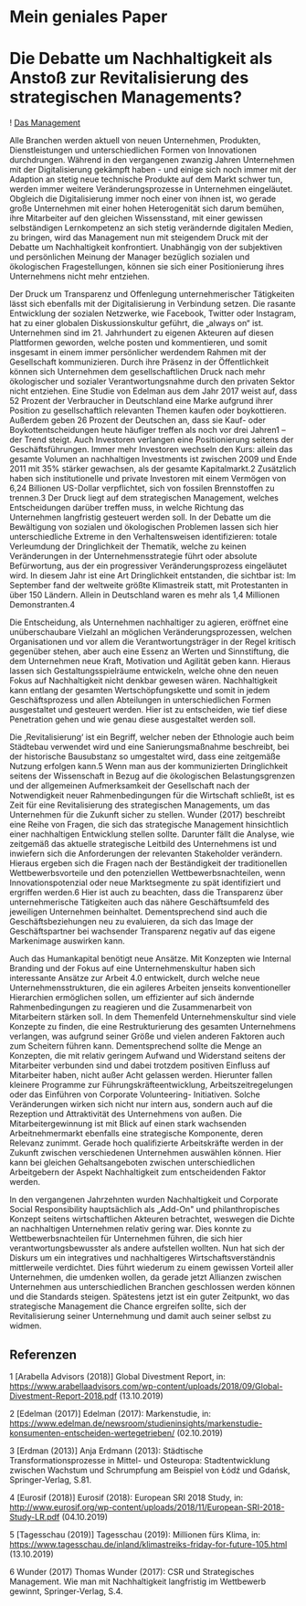 # Mein geniales Paper

# Die Debatte um Nachhaltigkeit als Anstoß zur Revitalisierung des strategischen Managements?

! [Das Management](2.jpg)

Alle Branchen werden aktuell von neuen Unternehmen, Produkten,
Dienstleistungen und unterschiedlichen Formen von Innovationen
durchdrungen. Während in den vergangenen zwanzig Jahren
Unternehmen mit der Digitalisierung gekämpft haben - und einige sich
noch immer mit der Adaption an stetig neue technische Produkte auf
dem Markt schwer tun, werden immer weitere Veränderungsprozesse in
Unternehmen eingeläutet. Obgleich die Digitalisierung immer noch einer
von ihnen ist, wo gerade große Unternehmen mit einer hohen
Heterogenität sich darum bemühen, ihre Mitarbeiter auf den gleichen
Wissensstand, mit einer gewissen selbständigen Lernkompetenz an sich
stetig verändernde digitalen Medien, zu bringen, wird das Management
nun mit steigendem Druck mit der Debatte um Nachhaltigkeit
konfrontiert. Unabhängig von der subjektiven und persönlichen Meinung
der Manager bezüglich sozialen und ökologischen Fragestellungen,
können sie sich einer Positionierung ihres Unternehmens nicht mehr
entziehen.

Der Druck um Transparenz und Offenlegung unternehmerischer
Tätigkeiten lässt sich ebenfalls mit der Digitalisierung in Verbindung
setzen. Die rasante Entwicklung der sozialen Netzwerke, wie Facebook,
Twitter oder Instagram, hat zu einer globalen Diskussionskultur geführt,
die „always on“ ist. Unternehmen sind im 21. Jahrhundert zu eigenen
Akteuren auf diesen Plattformen geworden, welche posten und
kommentieren, und somit insgesamt in einem immer persönlicher
werdendem Rahmen mit der Gesellschaft kommunizieren. Durch ihre
Präsenz in der Öffentlichkeit können sich Unternehmen dem
gesellschaftlichen Druck nach mehr ökologischer und sozialer
Verantwortungsnahme durch den privaten Sektor nicht entziehen. Eine
Studie von Edelman aus dem Jahr 2017 weist auf, dass 52 Prozent der
Verbraucher in Deutschland eine Marke aufgrund ihrer Position zu
gesellschaftlich relevanten Themen kaufen oder boykottieren. Außerdem
geben 26 Prozent der Deutschen an, dass sie Kauf- oder
Boykottentscheidungen heute häufiger treffen als noch vor drei Jahren1 –
der Trend steigt. Auch Investoren verlangen eine Positionierung seitens
der Geschäftsführungen. Immer mehr Investoren wechseln den Kurs:
allein das gesamte Volumen an nachhaltigen Investments ist zwischen
2009 und Ende 2011 mit 35% stärker gewachsen, als der gesamte
Kapitalmarkt.2 Zusätzlich haben sich institutionelle und private Investoren mit einem Vermögen von 6,24 Billionen US-Dollar verpflichtet, sich von
fossilen Brennstoffen zu trennen.3 Der Druck liegt auf dem strategischen
Management, welches Entscheidungen darüber treffen muss, in welche
Richtung das Unternehmen langfristig gesteuert werden soll. In der
Debatte um die Bewältigung von sozialen und ökologischen Problemen
lassen sich hier unterschiedliche Extreme in den Verhaltensweisen
identifizieren: totale Verleumdung der Dringlichkeit der Thematik, welche
zu keinen Veränderungen in der Unternehmensstrategie führt oder
absolute Befürwortung, aus der ein progressiver Veränderungsprozess
eingeläutet wird. In diesem Jahr ist eine Art Dringlichkeit entstanden, die
sichtbar ist: Im September fand der weltweite größte Klimastreik statt, mit
Protestanten in über 150 Ländern. Allein in Deutschland waren es mehr
als 1,4 Millionen Demonstranten.4

Die Entscheidung, als Unternehmen nachhaltiger zu agieren, eröffnet eine
unüberschaubare Vielzahl an möglichen Veränderungsprozessen,
welchen Organisationen und vor allem die Verantwortungsträger in der
Regel kritisch gegenüber stehen, aber auch eine Essenz an Werten und
Sinnstiftung, die dem Unternehmen neue Kraft, Motivation und Agilität
geben kann. Hieraus lassen sich Gestaltungsspielräume entwickeln,
welche ohne den neuen Fokus auf Nachhaltigkeit nicht denkbar gewesen
wären. Nachhaltigkeit kann entlang der gesamten Wertschöpfungskette
und somit in jedem Geschäftsprozess und allen Abteilungen in
unterschiedlichen Formen ausgestaltet und gesteuert werden. Hier ist zu
entscheiden, wie tief diese Penetration gehen und wie genau diese
ausgestaltet werden soll.

Die ‚Revitalisierung‘ ist ein Begriff, welcher neben der Ethnologie auch
beim Städtebau verwendet wird und eine Sanierungsmaßnahme
beschreibt, bei der historische Bausubstanz so umgestaltet wird, dass
eine zeitgemäße Nutzung erfolgen kann.5 Wenn man aus der
kommunizierten Dringlichkeit seitens der Wissenschaft in Bezug auf die
ökologischen Belastungsgrenzen und der allgemeinen Aufmerksamkeit
der Gesellschaft nach der Notwendigkeit neuer Rahmenbedingungen für
die Wirtschaft schließt, ist es Zeit für eine Revitalisierung des
strategischen Managements, um das Unternehmen für die Zukunft sicher
zu stellen. Wunder (2017) beschreibt eine Reihe von Fragen, die sich das
strategische Management hinsichtlich einer nachhaltigen Entwicklung
stellen sollte. Darunter fällt die Analyse, wie zeitgemäß das aktuelle
strategische Leitbild des Unternehmens ist und inwiefern sich die
Anforderungen der relevanten Stakeholder verändern. Hieraus ergeben
sich die Fragen nach der Beständigkeit der traditionellen
Wettbewerbsvorteile und den potenziellen Wettbewerbsnachteilen,
wenn Innovationspotenzial oder neue Marktsegmente zu spät identifiziert und ergriffen werden.6 Hier ist auch zu beachten, dass die Transparenz
über unternehmerische Tätigkeiten auch das nähere Geschäftsumfeld
des jeweiligen Unternehmen beinhaltet. Dementsprechend sind auch die
Geschäftsbeziehungen neu zu evaluieren, da sich das Image der
Geschäftspartner bei wachsender Transparenz negativ auf das eigene
Markenimage auswirken kann.

Auch das Humankapital benötigt neue Ansätze. Mit Konzepten wie
Internal Branding und der Fokus auf eine Unternehmenskultur haben sich
interessante Ansätze zur Arbeit 4.0 entwickelt, durch welche neue
Unternehmensstrukturen, die ein agileres Arbeiten jenseits
konventioneller Hierarchien ermöglichen sollen, um effizienter auf sich
ändernde Rahmenbedingungen zu reagieren und die Zusammenarbeit
von Mitarbeitern stärken soll. In dem Themenfeld Unternehmenskultur
sind viele Konzepte zu finden, die eine Restrukturierung des gesamten
Unternehmens verlangen, was aufgrund seiner Größe und vielen anderen
Faktoren auch zum Scheitern führen kann. Dementsprechend sollte die
Menge an Konzepten, die mit relativ geringem Aufwand und Widerstand
seitens der Mitarbeiter verbunden sind und dabei trotzdem positiven
Einfluss auf Mitarbeiter haben, nicht außer Acht gelassen werden.
Hierunter fallen kleinere Programme zur Führungskräfteentwicklung,
Arbeitszeitregelungen oder das Einführen von Corporate Volunteering-
Initiativen. Solche Veränderungen wirken sich nicht nur intern aus,
sondern auch auf die Rezeption und Attraktivität des Unternehmens von
außen. Die Mitarbeitergewinnung ist mit Blick auf einen stark wachsenden
Arbeitnehmermarkt ebenfalls eine strategische Komponente, deren
Relevanz zunimmt. Gerade hoch qualifizierte Arbeitskräfte werden in der
Zukunft zwischen verschiedenen Unternehmen auswählen können. Hier
kann bei gleichen Gehaltsangeboten zwischen unterschiedlichen
Arbeitgebern der Aspekt Nachhaltigkeit zum entscheidenden Faktor
werden.

In den vergangenen Jahrzehnten wurden Nachhaltigkeit und Corporate
Social Responsibility hauptsächlich als „Add-On" und philanthropisches
Konzept seitens wirtschaftlichen Akteuren betrachtet, weswegen die
Dichte an nachhaltigen Unternehmen relativ gering war. Dies konnte zu
Wettbewerbsnachteilen für Unternehmen führen, die sich hier
verantwortungsbewusster als andere aufstellen wollten. Nun hat sich der
Diskurs um ein integratives und nachhaltigeres Wirtschaftsverständnis
mittlerweile verdichtet. Dies führt wiederum zu einem gewissen Vorteil
aller Unternehmen, die umdenken wollen, da gerade jetzt Allianzen
zwischen Unternehmen aus unterschiedlichen Branchen geschlossen
werden können und die Standards steigen. Spätestens jetzt ist ein guter
Zeitpunkt, wo das strategische Management die Chance ergreifen sollte,
sich der Revitalisierung seiner Unternehmung und damit auch seiner
selbst zu widmen.

## Referenzen

1 [Arabella Advisors (2018)] Global Divestment Report, in: https://www.arabellaadvisors.com/wp-content/uploads/2018/09/Global-Divestment-Report-2018.pdf (13.10.2019)

2 [Edelman (2017)] Edelman (2017): Markenstudie, in: https://www.edelman.de/newsroom/studieninsights/markenstudie-konsumenten-entscheiden-wertegetrieben/ (02.10.2019)

3 [Erdman (2013)] Anja Erdmann (2013): Städtische Transformationsprozesse in Mittel- und Osteuropa: Stadtentwicklung zwischen Wachstum und Schrumpfung am Beispiel von Łódź und Gdańsk, Springer-Verlag, S.81.

4 [Eurosif (2018)] Eurosif (2018): European SRI 2018 Study, in: http://www.eurosif.org/wp-content/uploads/2018/11/European-SRI-2018-Study-LR.pdf (04.10.2019)

5 [Tagesschau (2019)] Tagesschau (2019): Millionen fürs Klima, in: https://www.tagesschau.de/inland/klimastreiks-friday-for-future-105.html (13.10.2019)

6 Wunder (2017) Thomas Wunder (2017): CSR und Strategisches Management. Wie man mit
Nachhaltigkeit langfristig im Wettbewerb gewinnt, Springer-Verlag, S.4.
